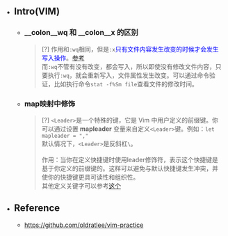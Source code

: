 * ## Intro(VIM)

    - ### __colon__wq 和 __colon__x 的区别

        > [?] 作用和`:wq`相同，但是`:x`<span style='color: blue'>只有文件内容发生改变的时候才会发生写入操作</span>。[参考](https://stackoverflow.com/questions/13844098/difference-between-wq-and-x-in-vi)
        <br>而`:wq`不管有没有改变，都会写入，所以即使没有修改文件内容，只要执行`:wq`，就会重新写入，文件属性发生改变。可以通过命令验证，比如执行命令`stat -f%Sm file`查看文件的修改时间。

    - ### map映射中<Leader>修饰

        > [?] `<Leader>`是一个特殊的键，它是 Vim 中用户定义的前缀键。你可以通过设置 **mapleader** 变量来自定义`<Leader>`键。例如：`let mapleader = ","`
        <br>默认情况下，`<Leader>`是反斜杠`\`。
        <br><br>作用：当你在定义快捷键时使用leader修饰符，表示这个快捷键是基于你定义的前缀键的。这样可以避免与默认快捷键发生冲突，并使你的快捷键更具可读性和组织性。
        <br>其他定义关键字可以参考[这个](https://github.com/lymslive/vimllearn/blob/master/z/20170818_2.md)

* ## Reference

    - https://github.com/oldratlee/vim-practice